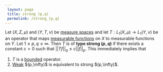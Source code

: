 ```yaml
---
 layout: page
 title: strong (p,q)
 permalink: /strong_(p,q)
---
```

Let $(X,\Sigma,\mu)$ and $(Y,T,\nu)$  be [measure spaces](https://defsmath.github.io/DefsMath/measure_space) and let $T: L_1(X,\mu) \to L_1(Y,\nu)$ be an operator that maps [measurable functions](https://defsmath.github.io/DefsMath/measurable_function) on $X$ to measurable functions on $Y$.  Let $1\leq p,q\leq \infty$. Then $T$ is of **type strong $(p,q)$** if there exists a constant $c > 0$ such that $||Tf||_q \leq c||f||_p$. This immediately implies that
1. $T$ is a [bounded](https://defsmath.github.io/DefsMath/bounded_function) operator.
2. [Weak](https://defsmath.github.io/DefsMath/weak_(p,q)) $(p,\infty)$ is equivalent to strong $(p,\infty)$.

